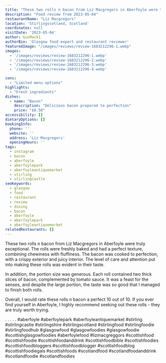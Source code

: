 ```yaml
---
title: "These two rolls n bacon from Liz Macgregors in Aberfoyle were truly exceptional. The rolls were freshly baked and had a perfect texture, combining chewiness with fluffiness. The bacon was cooked to perfection, with a crispy exterior and juicy interior. The level of care and attention put into making these rolls was evident in their taste."
description: "Food review from 2023-05-04"
restaurantName: "Liz Macgregors"
location: 'Stirlingscotland, Scotland'
coordinates: null
visitDate: '2023-05-04'
author: GusMack1
authorBio: 'Glasgow food expert and restaurant reviewer'
featuredImage: "/images/reviews/review-1683212296-1.webp"
images:
  - '/images/reviews/review-1683212296-1.webp'
  - '/images/reviews/review-1683212296-2.webp'
  - '/images/reviews/review-1683212296-3.webp'
  - '/images/reviews/review-1683212296-4.webp'

cons:
  - "Limited menu options"
highlights:
  - "Fresh ingredients"
dishes:
  - name: "Bacon"
    description: "Delicious bacon prepared to perfection"
    price: "£8.50"
accessibility: []
dietaryOptions: []
bookingInfo:
  phone: ''
  website: ''
  address: 'Liz Macgregors'
  openingHours: ''
tags:
  - instagram
  - bacon
  - aberfoyle
  - aberfoylepark
  - aberfoyleantiquemarket
  - stirling
  - stirlingcastle
seoKeywords:
  - glasgow
  - food
  - restaurant
  - review
  - dining
  - bacon
  - aberfoyle
  - aberfoylepark
  - aberfoyleantiquemarket
relatedRestaurants: []
---
```

These two rolls n bacon from Liz Macgregors in Aberfoyle were truly exceptional. The rolls were freshly baked and had a perfect texture, combining chewiness with fluffiness. The bacon was cooked to perfection, with a crispy exterior and juicy interior. The level of care and attention put into making these rolls was evident in their taste.

In addition, the portion size was generous. Each roll contained two thick slices of bacon, complemented by tomato sauce. It was a feast for the senses, and despite the large portion, the taste was so good that I managed to finish both rolls.

Overall, I would rate these rolls n bacon a perfect 10 out of 10. If you ever find yourself in Aberfoyle, I highly recommend seeking out these rolls - they are truly worth trying.

.
.
.
.
.
#aberfoyle #aberfoylepark #aberfoyleantiquemarket #stirling #stirlingcastle #stirlingshire #stirlingscotland #stirlingfood #stirlingfoodie #stirlingfoodhub #glasgowfood #glasgowfoodies #glasgowfoodie #scottishglasgowfoodies #aberfoylefood #lizmacgreggors #scottishfood #scottishfoodie #scottishfoodanddrink #scottishfoodbible #scottishfoodies #scottishfoodbloggers #scottishfoodblogger #scottishfoodblog #scottishfoodiegals #scottishfoods #scotlandfood #scotlandfoodanddrink #scotlandfoodie #scotlandfoodies
